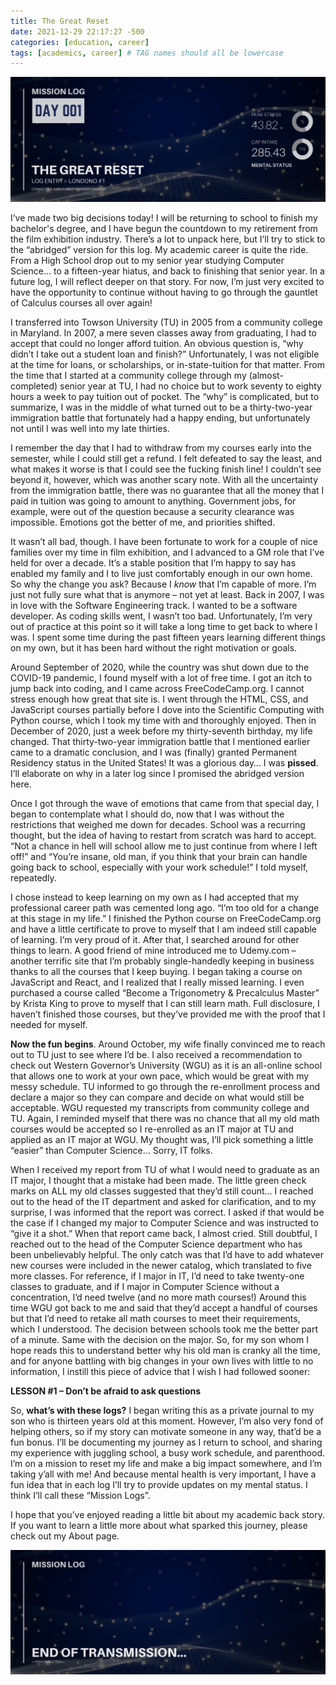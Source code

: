 ```yaml
---
title: The Great Reset
date: 2021-12-29 22:17:27 -500
categories: [education, career]
tags: [academics, career] # TAG names should all be lowercase
---
```


![entry001 header image](/assets/img/entry001.png)

I’ve made two big decisions today! I will be returning to school to finish my bachelor's degree, and I have begun the countdown to my retirement from the film exhibition industry. There’s a lot to unpack here, but I’ll try to stick to the “abridged” version for this log. My academic career is quite the ride. From a High School drop out to my senior year studying Computer Science… to a fifteen-year hiatus, and back to finishing that senior year. In a future log, I will reflect deeper on that story. For now, I’m just very excited to have the opportunity to continue without having to go through the gauntlet of Calculus courses all over again!

I transferred into Towson University (TU) in 2005 from a community college in Maryland. In 2007, a mere seven classes away from graduating, I had to accept that could no longer afford tuition. An obvious question is, “why didn’t I take out a student loan and finish?” Unfortunately, I was not eligible at the time for loans, or scholarships, or in-state-tuition for that matter. From the time that I started at a community college through my (almost-completed) senior year at TU, I had no choice but to work seventy to eighty hours a week to pay tuition out of pocket. The “why” is complicated, but to summarize, I was in the middle of what turned out to be a thirty-two-year immigration battle that fortunately had a happy ending, but unfortunately not until I was well into my late thirties.

I remember the day that I had to withdraw from my courses early into the semester, while I could still get a refund. I felt defeated to say the least, and what makes it worse is that I could see the fucking finish line! I couldn’t see beyond it, however, which was another scary note. With all the uncertainty from the immigration battle, there was no guarantee that all the money that I paid in tuition was going to amount to anything. Government jobs, for example, were out of the question because a security clearance was impossible. Emotions got the better of me, and priorities shifted.

It wasn’t all bad, though. I have been fortunate to work for a couple of nice families over my time in film exhibition, and I advanced to a GM role that I’ve held for over a decade. It’s a stable position that I’m happy to say has enabled my family and I to live just comfortably enough in our own home. So why the change you ask? Because I _know_ that I’m capable of more. I’m just not fully sure what that is anymore – not yet at least. Back in 2007, I was in love with the Software Engineering track. I wanted to be a software developer. As coding skills went, I wasn’t too bad. Unfortunately, I’m very out of practice at this point so it will take a long time to get back to where I was. I spent some time during the past fifteen years learning different things on my own, but it has been hard without the right motivation or goals.

Around September of 2020, while the country was shut down due to the COVID-19 pandemic, I found myself with a lot of free time. I got an itch to jump back into coding, and I came across FreeCodeCamp.org. I cannot stress enough how great that site is. I went through the HTML, CSS, and JavaScript courses partially before I dove into the Scientific Computing with Python course, which I took my time with and thoroughly enjoyed. Then in December of 2020, just a week before my thirty-seventh birthday, my life changed. That thirty-two-year immigration battle that I mentioned earlier came to a dramatic conclusion, and I was (finally) granted Permanent Residency status in the United States! It was a glorious day… I was **pissed**. I’ll elaborate on why in a later log since I promised the abridged version here.

Once I got through the wave of emotions that came from that special day, I began to contemplate what I should do, now that I was without the restrictions that weighed me down for decades. School was a recurring thought, but the idea of having to restart from scratch was hard to accept. “Not a chance in hell will school allow me to just continue from where I left off!” and “You’re insane, old man, if you think that your brain can handle going back to school, especially with your work schedule!” I told myself, repeatedly.

I chose instead to keep learning on my own as I had accepted that my professional career path was cemented long ago. “I’m too old for a change at this stage in my life.” I finished the Python course on FreeCodeCamp.org and have a little certificate to prove to myself that I am indeed still capable of learning. I’m very proud of it. After that, I searched around for other things to learn. A good friend of mine introduced me to Udemy.com – another terrific site that I’m probably single-handedly keeping in business thanks to all the courses that I keep buying. I began taking a course on JavaScript and React, and I realized that I really missed learning. I even purchased a course called “Become a Trigonometry & Precalculus Master” by Krista King to prove to myself that I can still learn math. Full disclosure, I haven’t finished those courses, but they’ve provided me with the proof that I needed for myself.

**Now the fun begins**. Around October, my wife finally convinced me to reach out to TU just to see where I’d be. I also received a recommendation to check out Western Governor’s University (WGU) as it is an all-online school that allows one to work at your own pace, which would be great with my messy schedule. TU informed to go through the re-enrollment process and declare a major so they can compare and decide on what would still be acceptable. WGU requested my transcripts from community college and TU. Again, I reminded myself that there was no chance that all my old math courses would be accepted so I re-enrolled as an IT major at TU and applied as an IT major at WGU. My thought was, I’ll pick something a little “easier” than Computer Science… Sorry, IT folks.

When I received my report from TU of what I would need to graduate as an IT major, I thought that a mistake had been made. The little green check marks on ALL my old classes suggested that they’d still count… I reached out to the head of the IT department and asked for clarification, and to my surprise, I was informed that the report was correct. I asked if that would be the case if I changed my major to Computer Science and was instructed to “give it a shot.” When that report came back, I almost cried. Still doubtful, I reached out to the head of the Computer Science department who has been unbelievably helpful. The only catch was that I’d have to add whatever new courses were included in the newer catalog, which translated to five more classes. For reference, if I major in IT, I’d need to take twenty-one classes to graduate, and if I major in Computer Science without a concentration, I’d need twelve (and no more math courses!) Around this time WGU got back to me and said that they’d accept a handful of courses but that I’d need to retake all math courses to meet their requirements, which I understood.
The decision between schools took me the better part of a minute. Same with the decision on the major. So, for my son whom I hope reads this to understand better why his old man is cranky all the time, and for anyone battling with big changes in your own lives with little to no information, I instill this piece of advice that I wish I had followed sooner:

**LESSON #1 – Don’t be afraid to ask questions**

So, **what’s with these logs?** I began writing this as a private journal to my son who is thirteen years old at this moment. However, I’m also very fond of helping others, so if my story can motivate someone in any way, that’d be a fun bonus. I’ll be documenting my journey as I return to school, and sharing my experience with juggling school, a busy work schedule, and parenthood. I’m on a mission to reset my life and make a big impact somewhere, and I’m taking y’all with me! And because mental health is very important, I have a fun idea that in each log I’ll try to provide updates on my mental status. I think I’ll call these “Mission Logs”.

I hope that you’ve enjoyed reading a little bit about my academic back story. If you want to learn a little more about what sparked this journey, please check out my About page.

![end of transmission footer image](/assets/img/end-transmission.png)
